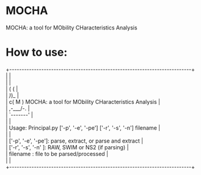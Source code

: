 # MOCHA
MOCHA: a tool for MObility CHaracteristics Analysis

# How to use:
+--------------------------------------------------------------------------+  
|                                                                          |  
|                                                                          |  
|    ( (                                                                   |  
|    _)_)_                                                                 |  
|  c(  M  )     MOCHA: a tool for MObility CHaracteristics Analysis        |  
|  ,-\___/-.                                                               |  
|  `-------'                                                               |  
|                                                                          |  
| Usage: Principal.py ['-p', '-e', '-pe'] ['-r', '-s', '-n'] filename      |  
|                                                                          |  
| ['-p', '-e', '-pe']: parse, extract, or parse and extract                |  
| ['-r', '-s', '-n' ]: RAW, SWIM or NS2 (if parsing)                       |  
| filename        : file to be parsed/processed                            |  
|                                                                          |  
+--------------------------------------------------------------------------+  
